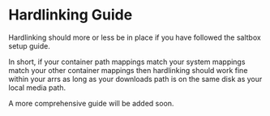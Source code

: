 # Hardlinking Guide

Hardlinking should more or less be in place if you have followed the saltbox setup guide.

In short, if your container path mappings match your system mappings match your other container mappings then hardlinking should work fine within your arrs as long as your downloads path is on the same disk as your local media path.

A more comprehensive guide will be added soon.
